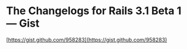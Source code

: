 <!--
id: 5231219449
link: http://tumblr.atmos.org/post/5231219449/the-changelogs-for-rails-3-1-beta-1-gist
slug: the-changelogs-for-rails-3-1-beta-1-gist
date: Thu May 05 2011 18:16:59 GMT-0700 (PDT)
publish: 2011-05-05
tags: 
title: The Changelogs for Rails 3.1 Beta 1 — Gist
-->


The Changelogs for Rails 3.1 Beta 1 — Gist
==========================================

[https://gist.github.com/958283](https://gist.github.com/958283)

